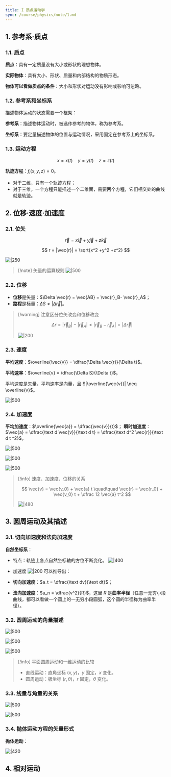 ```yaml
---
title: I 质点运动学
sync: /course/physics/note/1.md
---
```


## 1. 参考系·质点

### 1.1. 质点

**质点**：具有一定质量没有大小或形状的理想物体。

**实际物体**：具有大小、形状、质量和内部结构的物质形态。

**物体可以看做质点的条件**：大小和形状对运动没有影响或影响可忽略。

### 1.2. 参考系和坐标系

描述物体运动的状态需要一个框架：

**参考系**：描述物体运动时，被选作参考的物体，称为参考系。

**坐标系**：要定量描述物体的位置与运动情况，采用固定在参考系上的坐标系。

### 1.3. 运动方程

$$
x=x(t)\quad y=y(t)\quad z=z(t)
$$

**轨迹方程**：$f_i(x,y,z) = 0$。

- 对于二维，只有一个轨迹方程；
- 对于三维，一个方程只能描述一个二维面，需要两个方程，它们相交处的曲线就是轨迹。

## 2. 位移·速度·加速度

### 2.1. 位矢

$$
\vec{r} = x \vec{i} + y \vec{j} + z \vec{k}
$$

$$
r = |\vec{r}| = \sqrt{x^2 +y^2 +z^2}
$$

![|250](https://static.memset0.cn/img/v6/2024/03/06/dvRDx6lN.png)

> [!note] 矢量的运算规则
> ![|500](https://static.memset0.cn/img/v6/2024/03/06/MUdNDFlW.png)

### 2.2. 位移

- **位移**是矢量：$\Delta \vec{r} = \vec{AB} = \vec{r}_B- \vec{r}_A$；
- **路程**是标量：$\Delta S \neq |\Delta \vec{r}|$。

> [!warning] 注意区分位矢改变和位移改变
>
> $$
> \Delta r = |\vec{r}_B| - |\vec{r}_A| \neq |\vec{r}_B - \vec{r}_A| = |\Delta \vec{r}|
> $$
>
> ![|200](https://static.memset0.cn/img/v6/2024/03/06/jal4ycFj.png)

### 2.3. 速度

**平均速度**：$\overline{\vec{v}} = \dfrac{\Delta \vec{r}}{\Delta t}$。

**平均速率**：$\overline{v} = \dfrac{\Delta S}{\Delta t}$。

平均速度是矢量，平均速率是向量，且 $|\overline{\vec{v}}| \neq \overline{v}$。

![|500](https://static.memset0.cn/img/v6/2024/03/06/sGr6hzXK.png)

### 2.4. 加速度

**平均加速度**：$\overline{\vec{a}} = \dfrac{\vec{v}}{t}$；
**瞬时加速度**：$\vec{a} = \dfrac{\text d \vec{v}}{\text d t} = \dfrac{\text d^2 \vec{r}}{\text d t ^2}$。

![|500](https://static.memset0.cn/img/v6/2024/03/06/CJuvBq3w.png)

![|500](https://static.memset0.cn/img/v6/2024/03/06/J8sVef0A.png)

![|500](https://static.memset0.cn/img/v6/2024/03/06/FHpO5RVm.png)

> [!info] 速度、加速度、位移的关系
>
> $$
> \vec{v} = \vec{v_0} + \vec{a} t \quad\quad
> \vec{r} = \vec{r_0} + \vec{v_0} t + \dfrac 12 \vec{a}  t^2
> $$
>
> ![|480](https://static.memset0.cn/img/v6/2024/03/06/rv9qb5Gc.png)

## 3. 圆周运动及其描述

### 3.1. 切向加速度和法向加速度

**自然坐标系**：

- 特点：轨迹上各点自然坐标轴的方位不断变化。
  ![|400](https://static.memset0.cn/img/v6/2024/03/06/NAHLta5X.png)
- 加速度
  ![|200](https://static.memset0.cn/img/v6/2024/03/06/Bd6HZp1H.png)
  可以推导出：

- **切向加速度**：$a_t = \dfrac{\text dv}{\text dt}$；
- **法向加速度**：$a_n = \dfrac{v^2}{R}$，这里 $R$ 是**曲率半径**（任意一无穷小段曲线，都可以看做一个圆上的一无穷小段圆弧，这个圆的半径称为曲率半径）。

### 3.2. 圆周运动的角量描述

![|500](https://static.memset0.cn/img/v6/2024/03/06/ZjMepzEl.png)

![|500](https://static.memset0.cn/img/v6/2024/03/06/TuBL7U3S.png)

![|500](https://static.memset0.cn/img/v6/2024/03/06/uph8Xupy.png)

> [!info] 平面圆周运动和一维运动的比较
>
> - 直线运动：直角坐标 $(x,y)$，$y$ 固定，$x$ 变化。
> - 圆周运动：极坐标 $(r,\theta)$，$r$ 固定，$\theta$ 变化。

### 3.3. 线量与角量的关系

![|500](https://static.memset0.cn/img/v6/2024/03/06/MYaCna5J.png)

![|500](https://static.memset0.cn/img/v6/2024/03/06/wP9IQvYe.png)

### 3.4. 抛体运动方程的矢量形式

**抛体运动**：

![|420](https://static.memset0.cn/img/v6/2024/03/06/vnwP6VR8.png)

## 4. 相对运动
